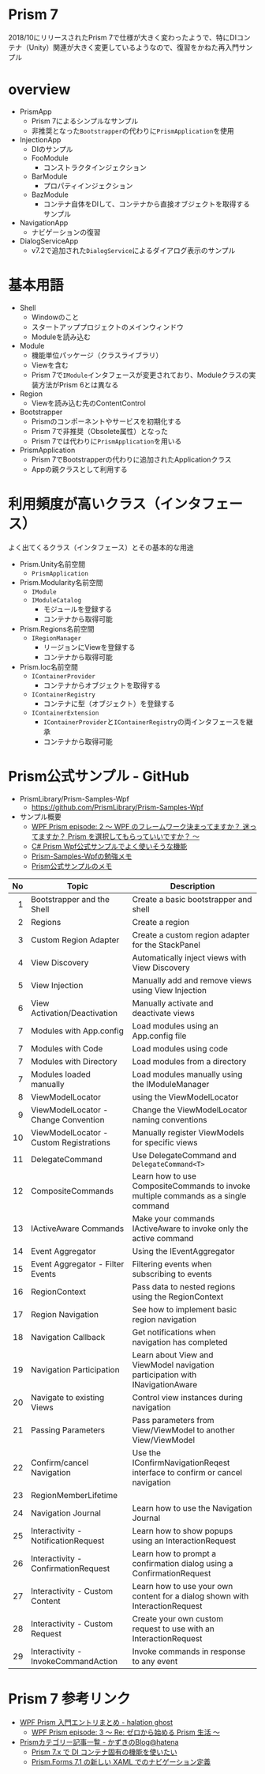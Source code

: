 # Prism 7

2018/10にリリースされたPrism 7で仕様が大きく変わったようで、特にDIコンテナ（Unity）関連が大きく変更しているようなので、復習をかねた再入門サンプル

# overview

- PrismApp
    - Prism 7によるシンプルなサンプル
    - 非推奨となった`Bootstrapper`の代わりに`PrismApplication`を使用
- InjectionApp
    - DIのサンプル
    - FooModule
        - コンストラクタインジェクション
    - BarModule
        - プロパティインジェクション
    - BazModule
        - コンテナ自体をDIして、コンテナから直接オブジェクトを取得するサンプル
- NavigationApp
    - ナビゲーションの復習
- DialogServiceApp
    - v7.2で追加された`DialogService`によるダイアログ表示のサンプル

# 基本用語

- Shell
    - Windowのこと
    - スタートアッププロジェクトのメインウィンドウ
    - Moduleを読み込む
- Module
    - 機能単位パッケージ（クラスライブラリ）
    - Viewを含む
    - Prism 7で`IModule`インタフェースが変更されており、Moduleクラスの実装方法がPrism 6とは異なる
- Region
    - Viewを読み込む先のContentControl
- Bootstrapper
    - Prismのコンポーネントやサービスを初期化する
    - Prism 7で非推奨（Obsolete属性）となった
    - Prism 7では代わりに`PrismApplication`を用いる
- PrismApplication
    - Prism 7でBootstrapperの代わりに追加されたApplicationクラス
    - Appの親クラスとして利用する

# 利用頻度が高いクラス（インタフェース）

よく出てくるクラス（インタフェース）とその基本的な用途

- Prism.Unity名前空間
    - `PrismApplication`
- Prism.Modularity名前空間
    - `IModule`
    - `IModuleCatalog`
        - モジュールを登録する
        - コンテナから取得可能
- Prism.Regions名前空間
    - `IRegionManager`
        - リージョンにViewを登録する
        - コンテナから取得可能
- Prism.Ioc名前空間
    - `IContainerProvider`
        - コンテナからオブジェクトを取得する
    - `IContainerRegistry`
        - コンテナに型（オブジェクト）を登録する
    - `IContainerExtension`
        - `IContainerProvider`と`IContainerRegistry`の両インタフェースを継承
        - コンテナから取得可能

# Prism公式サンプル - GitHub

- PrismLibrary/Prism-Samples-Wpf
    - https://github.com/PrismLibrary/Prism-Samples-Wpf
- サンプル概要
    - [WPF Prism episode: 2 ～ WPF のフレームワーク決まってますか？ 迷ってますか？ Prism を選択してもらっていいですか？ ～](https://elf-mission.net/programming/wpf/episode02/)
    - [C# Prism Wpf公式サンプルでよく使いそうな機能](https://qiita.com/yuchan01/items/7b43a4cef5a91cf7a476)
    - [Prism-Samples-Wpfの勉強メモ](https://qiita.com/hsytkm/items/5d883d1bc61819f750c4)
    - [Prism公式サンプルのメモ](https://field-notes.sakura.ne.jp/pgmemo/microsoft/dotnet/wpf/samples)


|No| Topic | Description |
|---:|-----------|-------------|
|1| Bootstrapper and the Shell | Create a basic bootstrapper and shell |
|2| Regions | Create a region |
|3| Custom Region Adapter | Create a custom region adapter for the StackPanel |
|4| View Discovery | Automatically inject views with View Discovery |
|5| View Injection | Manually add and remove views using View Injection |
|6| View Activation/Deactivation | Manually activate and deactivate views |
|7| Modules with App.config | Load modules using an App.config file |
|7| Modules with Code | Load modules using code |
|7| Modules with Directory | Load modules from a directory |
|7| Modules loaded manually | Load modules manually using the IModuleManager |
|8| ViewModelLocator | using the ViewModelLocator |
|9| ViewModelLocator - Change Convention | Change the ViewModelLocator naming conventions |
|10| ViewModelLocator - Custom Registrations | Manually register ViewModels for specific views |
|11| DelegateCommand | Use DelegateCommand and `DelegateCommand<T>` |
|12| CompositeCommands | Learn how to use CompositeCommands to invoke multiple commands as a single command |
|13| IActiveAware Commands | Make your commands IActiveAware to invoke only the active command |
|14| Event Aggregator | Using the IEventAggregator |
|15| Event Aggregator - Filter Events | Filtering events when subscribing to events |
|16| RegionContext | Pass data to nested regions using the RegionContext |
|17| Region Navigation | See how to implement basic region navigation |
|18| Navigation Callback | Get notifications when navigation has completed |
|19| Navigation Participation | Learn about View and ViewModel navigation participation with INavigationAware |
|20| Navigate to existing Views | Control view instances during navigation |
|21| Passing Parameters | Pass parameters from View/ViewModel to another View/ViewModel |
|22| Confirm/cancel Navigation | Use the IConfirmNavigationReqest interface to confirm or cancel navigation || Controlling View lifetime | Automatically remove views from memory with IRegionMemberLifetime |
|23|RegionMemberLifetime||
|24| Navigation Journal | Learn how to use the Navigation Journal |
|25| Interactivity - NotificationRequest | Learn how to show popups using an InteractionRequest |
|26| Interactivity - ConfirmationRequest | Learn how to prompt a confirmation dialog using a ConfirmationRequest |
|27| Interactivity - Custom Content | Learn how to use your own content for a dialog shown with InteractionRequest |
|28| Interactivity - Custom Request | Create your own custom request to use with an InteractionRequest |
|29| Interactivity - InvokeCommandAction | Invoke commands in response to any event |

# Prism 7 参考リンク

- [WPF Prism 入門エントリまとめ - halation ghost](https://elf-mission.net/wpf-prism-index/)
    - [WPF Prism episode: 3 ～ Re: ゼロから始める Prism 生活 ～](https://elf-mission.net/programming/wpf/episode03/)
- [Prismカテゴリー記事一覧 - かずきのBlog@hatena](https://blog.okazuki.jp/archive/category/Prism)
    - [Prism 7.x で DI コンテナ固有の機能を使いたい](https://blog.okazuki.jp/entry/2019/02/05/094546)
    - [Prism.Forms 7.1 の新しい XAML でのナビゲーション定義](https://blog.okazuki.jp/entry/2018/07/17/114318)
